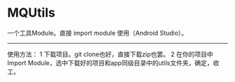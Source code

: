 # MQUtils
一个工具Module。直接 import module 使用（Android Studio）。

---

使用方法：
1 下载项目。git clone也好，直接下载zip也罢。
2 在你的项目中Import Module，选中下载好的项目和app同级目录中的utils文件夹，确定，收工。
